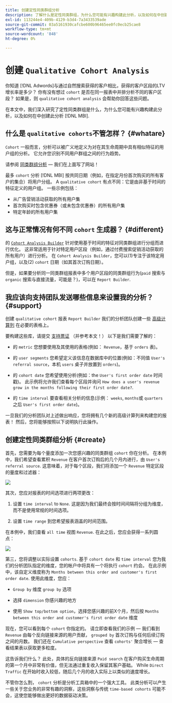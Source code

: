 ```yaml
---
title: 创建定性同类群组分析
description: 了解什么是定性同类群组，为什么您可能有兴趣构建此分析，以及如何在中创建此分析 [!DNL MBI].
exl-id: 113244e4-409b-4129-b3d4-7a3433539ade
source-git-commit: 03a5161930cafcbe600b96465ee0fc0ecb25cae8
workflow-type: tm+mt
source-wordcount: '848'
ht-degree: 0%

---
```


# 创建 `Qualitative Cohort Analysis`

你知道 [!DNL Adwords]与通过自然搜索获得的客户相比，获得的客户区段的LTV增长率是多少？ 你有没有想过 `cohort` 是否在同一报表中并排分析不同的客户区段？ 如果是，则 `qualitative cohort analysis` 会帮助你回答这些问题。

在本文中，我们深入研究了定性同类群组是什么，为什么您可能有兴趣构建此分析，以及如何在中创建此分析 [!DNL MBI].

## 什么是 `qualitative cohorts`不管怎样？ {#whatare}

`Cohort` 一般而言，分析可以被广义地定义为对在其生命周期中具有相似特征的用户组的分析。 它允许您识别不同用户群组之间的行为趋势。

请参阅 [同类群组分析](https://www.cohortanalysis.com/)  — 我们在上面写了网站！

最多 `cohort` 分析 [!DNL MBI] 按共同日期（例如，在指定月份首次购买的所有客户的集合）将用户分组。 A `qualitative cohort` 有点不同：它是由非基于时间的特征定义的用户组。 一些示例包括：

* 从广告营销活动获取的所有用户集
* 首次购买时包含优惠券（或未包含优惠券）的所有用户集
* 特定年龄的所有用户集

## 这与正常情况有何不同 `cohort` 生成器？ {#different}

的 [`Cohort Analysis Builder`](../dev-reports/cohort-rpt-bldr.md) 针对使用基于时间的特征对同类群组进行分组而进行优化。 这非常适用于针对特定用户区段（例如，通过付费搜索促销活动获取的所有用户）进行分析。 在 `Cohort Analysis Builder`，您可以(1)专注于该特定用户组，以及(2) `cohort` 日期（如其首次订购日期）。

但是，如果要分析同一同类群组报表中多个用户区段的同类群组行为(`paid` 搜索与 `organic` 搜索与直接流量，可能是？)，可以在 `Report Builder`.

## 我应该向支持团队发送哪些信息来设置我的分析？ {#support}

创建 `qualitative cohort` 报表 `Report Builder` 我们的分析团队创建一些 [高级计算列](../data-warehouse-mgr/creating-calculated-columns.md) 在必要的表格上。

要构建这些库，请提交 [支持票证](../../guide-overview.md) （并参考本文！） 以下是我们需要了解的：

* 的 `metric` 您想要使用及其使用的表格(例如： `Revenue`，基于 `orders` 表)。

* 的 `user segments` 您希望定义该信息在数据库中的位置(例如：不同值 `User's referral source`，本机 `users` 桌子并放置到 `orders`)。

* 的 `cohort date` 您希望使用分析(例如：the `User's first order date` 时间戳)。 此示例将允许我们查看每个区段并询问 `How does a user's revenue grow in the months following their first order date?`.

* 的 `time interval` 要查看相关分析的信息(示例： `weeks`, `months`或 `quarters` 之后 `User's first order date`)。

一旦我们的分析团队对上述做出响应，您将拥有几个新的高级计算列来构建您的报表！ 然后，您将能够按照以下说明执行此操作。

## 创建定性同类群组分析 {#create}

首先，您需要为每个量度添加一次您感兴趣的同类群组 `cohort` 你在分析。 在本例中，我们希望查看累积 `Revenue` 在客户首次订购后的几个月内进行，由 `User's referral source`. 这意味着，对于每个区段，我们将添加一个 `Revenue` 特定区段的量度和过滤器：

![](../../assets/qualcohort1.gif)

其次，您应对报表的时间选项进行两项更改：

1. 设置 `time interval` to `None`. 这是因为我们最终会按时间间隔将分组为维度，而不是使用常规的时间选项。

1. 设置 `time range` 到您希望报表涵盖的时间范围。

在本例中，我们查看 `all time` 视图 `Revenue`. 在此之后，您应会获得一系列圆点：

![](../../assets/qualcohort2.gif)

第三，您将调整以实际设置 `cohorts`. 基于 `cohort date` 和 `time interval` 您为我们的分析团队指定的维度，您的帐户中将具有一个将执行 `cohort` 约会。 在此示例中，该自定义维度称为 `Months between this order and customer's first order date`. 使用此维度，您应：

* `Group by` 维度 `group by` 选项

* 选择 `dimension` 你感兴趣的地方

* 使用 `Show top/bottom option`，选择您感兴趣的前X个月，然后按 `Months between this order and customer's first order date` 维度

现在，您可以看到每个 `cohort` 你指定的。 请立即查看我们的示例 — 我们看到 `Revenue` 由每个反向链接来源的用户贡献， `grouped by` 首次订购与任何后续订购之间的月数。 我们还在 `Cumulative perspective` 查看 `cohorts'` 聚合增长 — 查看结果表以获取更多粒度。

这告诉我们什么？ 此处，具体的反向链接来源 `Paid search` 在客户购买生命周期的第一个月中非常有价值，但无法通过重复收入保留其客户基础。 While `Direct Traffic` 在开始时收入较低，随后几个月的收入实际上以类似的速度增长。

不管你怎么割， `cohort` 分析是分析工具箱中的一个强大工具。 此类分析可以产生一些关于您业务的非常有趣的洞察，这些洞察与传统 `time-based cohorts` 可能不会，这使您能够做出更好的数据驱动决策。
